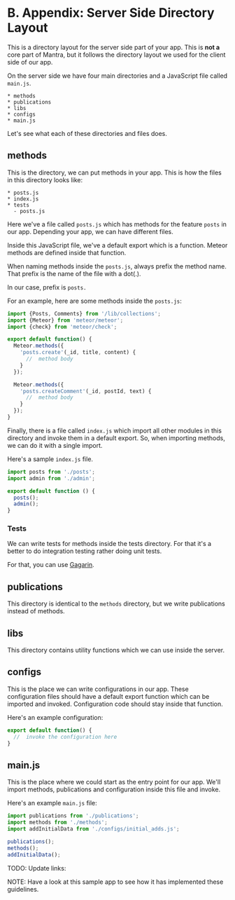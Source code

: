 # B. Appendix: Server Side Directory Layout

This is a directory layout for the server side part of your app. This is **not a** core part of Mantra, but it follows the directory layout we used for the client side of our app.

On the server side we have four main directories and a JavaScript file called `main.js`.

```
* methods
* publications
* libs
* configs
* main.js
```

Let's see what each of these directories and files does.

## methods

This is the directory, we can put methods in your app. This is how the files in this directory looks like:

```
* posts.js
* index.js
* tests
  - posts.js
```

Here we've a file called `posts.js` which has methods for the feature `posts` in our app. Depending your app, we can have different files.

Inside this JavaScript file, we've a default export which is a function. Meteor methods are defined inside that function.

When naming methods inside the `posts.js`, always prefix the method name. That prefix is the name of the file with a dot(.).

In our case, prefix is `posts.`

For an example, here are some methods inside the `posts.js`:

```js
import {Posts, Comments} from '/lib/collections';
import {Meteor} from 'meteor/meteor';
import {check} from 'meteor/check';

export default function() {
  Meteor.methods({
    'posts.create'(_id, title, content) {
      //  method body
    }
  });

  Meteor.methods({
    'posts.createComment'(_id, postId, text) {
      //  method body
    }
  });
}
```

Finally, there is a file called `index.js` which import all other modules in this directory and invoke them in a default export. So, when importing methods, we can do it with a single import.

Here's a sample `index.js` file.

```js
import posts from './posts';
import admin from './admin';

export default function () {
  posts();
  admin();
}
```

### Tests

We can write tests for methods inside the tests directory. For that it's a better to do integration testing rather doing unit tests.

For that, you can use [Gagarin](https://github.com/anticoders/gagarin).

## publications

This directory is identical to the `methods` directory, but we write publications instead of methods.

## libs

This directory contains utility functions which we can use inside the server.

## configs

This is the place we can write configurations in our app. These configuration files should have a default export function which can be imported and invoked. Configuration code should stay inside that function.

Here's an example configuration:

```js
export default function() {
  //  invoke the configuration here
}
```

## main.js

This is the place where we could start as the entry point for our app. We'll import methods, publications and configuration inside this file and invoke.

Here's an example `main.js` file:

```js
import publications from './publications';
import methods from './methods';
import addInitialData from './configs/initial_adds.js';

publications();
methods();
addInitialData();
```

TODO: Update links:


NOTE: Have a look at this sample app to see how it has implemented these guidelines.
